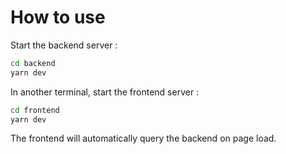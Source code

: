 # How to use

Start the backend server :

```bash
cd backend
yarn dev
```

In another terminal, start the frontend server :

```bash
cd frontend
yarn dev
```

The frontend will automatically query the backend on page load.
